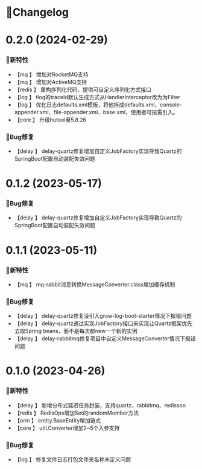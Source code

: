 # 🚀Changelog

# 0.2.0 (2024-02-29)

### 🐣新特性
* 【mq    】      增加对RocketMQ支持
* 【mq    】      增加对ActiveMQ支持
* 【redis 】      重构序列化代码，提供可自定义序列化方式接口
* 【log   】      tlog的traceId默认生成方式从HandlerInterceptor改为为Filter
* 【log   】      优化日志defaults.xml模板，将他拆成defaults.xml、console-appender.xml、file-appender.xml、base.xml，使用者可按需引入。
* 【core  】      升级hutool至5.8.26

### 🐞Bug修复
* 【delay 】      delay-quartz修复增加自定义JobFactory实现导致Quartz的SpringBoot配置自动装配失效问题

# 0.1.2 (2023-05-17)

### 🐞Bug修复
* 【delay 】      delay-quartz修复增加自定义JobFactory实现导致Quartz的SpringBoot配置自动装配失效问题

# 0.1.1 (2023-05-11)

### 🐣新特性
* 【mq    】      mq-rabbit消息转换MessageConverter.class增加缓存机制

### 🐞Bug修复
* 【delay 】      delay-quartz修复没引入grow-log-boot-starter情况下报错问题
* 【delay 】      delay-quartz通过实现JobFactory接口来实现让Quartz框架优先去取Spring beans，而不是每次都new一个新的实例
* 【delay 】      delay-rabbitmq修复项目中自定义MessageConverter情况下报错问题

# 0.1.0 (2023-04-26)

### 🐣新特性
* 【delay 】      新增分布式延迟任务封装，支持quartz、rabbitmq、redisson
* 【redis 】      RedisOps增加Set的randomMember方法
* 【orm   】      entity.BaseEntity增加链式
* 【core  】      util.Converter增加2~5个入参支持

### 🐞Bug修复
* 【log   】      修复文件日志打包文件夹名称未定义问题
